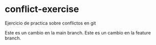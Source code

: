 # conflict-exercise
Ejercicio de practica sobre conflictos en git

Este es un cambio en la main branch.
Este es un cambio en la feature branch.
